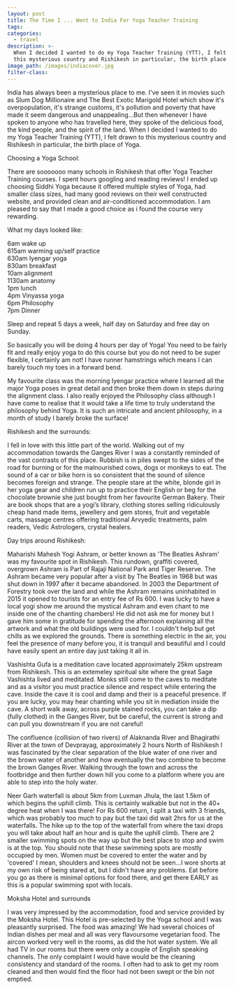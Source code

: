 ```yaml
---
layout: post
title: The Time I ... Went to India For Yoga Teacher Training
tags:
categories:
  - travel
description: >-
  When I decided I wanted to do my Yoga Teacher Training (YTT), I felt drawn to
  this mysterious country and Rishikesh in particular, the birth place of Yoga.
image_path: /images/indiacover.jpg
filter-class:
---
```



India has always been a mysterious place to me. I've seen it in movies such as Slum Dog Millionaire and The Best Exotic Marigold Hotel which show it's overpopulation, it's strange customs, it's pollution and poverty that have made it seem dangerous and unappealing...But then whenever I have spoken to anyone who has travelled here, they spoke of the delicious food, the kind people, and the spirit of the land. When I decided I wanted to do my Yoga Teacher Training (YTT), I felt drawn to this mysterious country and Rishikesh in particular, the birth place of Yoga.

Choosing a Yoga School:

There are sooooooo many schools in Rishikesh that offer Yoga Teacher Training courses. I spent hours googling and reading reviews! I ended up choosing Siddhi Yoga because it offered multiple styles of Yoga, had smaller class sizes, had many good reviews on their well constructed website, and provided clean and air-conditioned accommodation. I am pleased to say that I made a good choice as i found the course very rewarding.

What my days looked like:

6am wake up<br>615am warming up/self practice<br>630am Iyengar yoga<br>830am breakfast<br>10am alignment<br>1130am anatomy<br>1pm lunch<br>4pm Vinyassa yoga<br>6pm Philosophy<br>7pm Dinner

Sleep and repeat 5 days a week, half day on Saturday and free day on Sunday.

So basically you will be doing 4 hours per day of Yoga! You need to be fairly fit and really enjoy yoga to do this course but you do not need to be super flexible, I certainly am not! I have runner hamstrings which means I can barely touch my toes in a forward bend.

My favourite class was the morning Iyengar practice where I learned all the major Yoga poses in great detail and then broke them down in steps during the alignment class. I also really enjoyed the Philosophy class although I have come to realise that it would take a life time to truly understand the philosophy behind Yoga. It is such an intricate and ancient philosophy, in a month of study I barely broke the surface!

Rishikesh and the surrounds:

I fell in love with this little part of the world. Walking out of my accommodation towards the Ganges River I was a constantly reminded of the vast contrasts of this place. Rubbish is in piles swept to the sides of the road for burning or for the malnourished cows, dogs or monkeys to eat. The sound of a car or bike horn is so consistent that the sound of silence becomes foreign and strange. The people stare at the white, blonde girl in her yoga gear and children run up to practice their English or beg for the chocolate brownie she just bought from her favourite German Bakery. Their are book shops that are a yogi’s library, clothing stores selling ridiculously cheap hand made items, jewellery and gem stores, fruit and vegetable carts, massage centres offering traditional Arvyedic treatments, palm readers, Vedic Astrologers, crystal healers.

Day trips around Rishikesh:

Maharishi Mahesh Yogi Ashram, or better known as 'The Beatles Ashram' was my favourite spot in Rishikesh. This rundown, graffiti covered, overgrown Ashram is Part of Rajaji National Park and Tiger Reserve. The Ashram became very popular after a visit by The Beatles in 1968 but was shut down in 1997 after it became abandoned. In 2003 the Department of Forestry took over the land and while the Ashram remains uninhabited in 2015 it opened to tourists for an entry fee of Rs 600. I was lucky to have a local yogi show me around the mystical Ashram and even chant to me inside one of the chanting chambers! He did not ask me for money but I gave him some in gratitude for spending the afternoon explaining all the artwork and what the old buildings were used for. I couldn't help but get chills as we explored the grounds. There is something electric in the air, you feel the presence of many before you, it is tranquil and beautiful and I could have easily spent an entire day just taking it all in.

Vashishta Gufa is a meditation cave located approximately 25km upstream from Rishikesh. This is an extemeley spiritual site where the great Sage Vashishta lived and meditated. Monks still come to the caves to meditate and as a visitor you must practice silence and respect while entering the cave. Inside the cave it is cool and damp and their is a peaceful presence. If you are lucky, you may hear chanting while you sit in mediation inside the cave. A short walk away, across purple stained rocks, you can take a dip (fully clothed) in the Ganges River, but be careful, the current is strong and can pull you downstream if you are not careful!

The confluence (collision of two rivers) of Alaknanda River and Bhagirathi River at the town of Devprayag, approximately 2 hours North of Rishikesh I was fascinated by the clear separation of the blue water of one river and the brown water of another and how eventually the two combine to become the brown Ganges River. Walking through the town and across the footbridge and then further down hill you come to a platform where you are able to step into the holy water.

Neer Garh waterfall is about 5km from Luxman Jhula, the last 1.5km of which begins the uphill climb. This is certainly walkable but not in the 40+ degree heat when I was there! For Rs 600 return, I split a taxi with 3 friends, which was probably too much to pay but the taxi did wait 2hrs for us at the waterfalls. The hike up to the top of the waterfall from where the taxi drops you will take about half an hour and is quite the uphill climb. There are 2 smaller swimming spots on the way up but the best place to stop and swim is at the top. You should note that these swimming spots are mostly occupied by men. Women must be covered to enter the water and by 'covered' I mean, shoulders and knees should not be seen...I wore shorts at my own risk of being stared at, but I didn't have any problems. Eat before you go as there is minimal options for food there, and get there EARLY as this is a popular swimming spot with locals.

Moksha Hotel and surrounds

I was very impressed by the accommodation, food and service provided by the Moksha Hotel. This Hotel is pre-selected by the Yoga school and I was pleasantly surprised. The food was amazing! We had several choices of Indian dishes per meal and all was very flavoursome vegetarian food. The aircon worked very well in the rooms, as did the hot water system. We all had TV in our rooms but there were only a couple of English speaking channels. The only complaint I would have would be the cleaning consistency and standard of the rooms. I often had to ask to get my room cleaned and then would find the floor had not been swept or the bin not emptied.